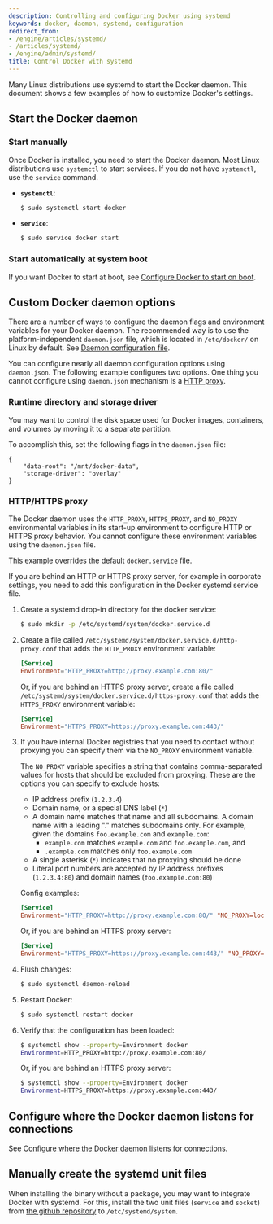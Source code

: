 ```yaml
---
description: Controlling and configuring Docker using systemd
keywords: docker, daemon, systemd, configuration
redirect_from:
- /engine/articles/systemd/
- /articles/systemd/
- /engine/admin/systemd/
title: Control Docker with systemd
---
```


Many Linux distributions use systemd to start the Docker daemon. This document
shows a few examples of how to customize Docker's settings.

## Start the Docker daemon

### Start manually

Once Docker is installed, you need to start the Docker daemon.
Most Linux distributions use `systemctl` to start services. If you
do not have `systemctl`, use the `service` command.

- **`systemctl`**:

  ```bash
  $ sudo systemctl start docker
  ```

- **`service`**:

  ```bash
  $ sudo service docker start
  ```

### Start automatically at system boot

If you want Docker to start at boot, see
[Configure Docker to start on boot](/install/linux/linux-postinstall.md/#configure-docker-to-start-on-boot).

## Custom Docker daemon options

There are a number of ways to configure the daemon flags and environment variables
for your Docker daemon. The recommended way is to use the platform-independent
`daemon.json` file, which is located in `/etc/docker/` on Linux by default. See
[Daemon configuration file](/engine/reference/commandline/dockerd.md/#daemon-configuration-file).

You can configure nearly all daemon configuration options using `daemon.json`. The following
example configures two options. One thing you cannot configure using `daemon.json` mechanism is
a [HTTP proxy](#http-proxy).

### Runtime directory and storage driver

You may want to control the disk space used for Docker images, containers,
and volumes by moving it to a separate partition.

To accomplish this, set the following flags in the `daemon.json` file:

```none
{
    "data-root": "/mnt/docker-data",
    "storage-driver": "overlay"
}
```

### HTTP/HTTPS proxy

The Docker daemon uses the `HTTP_PROXY`, `HTTPS_PROXY`, and `NO_PROXY` environmental variables in
its start-up environment to configure HTTP or HTTPS proxy behavior. You cannot configure
these environment variables using the `daemon.json` file.

This example overrides the default `docker.service` file.

If you are behind an HTTP or HTTPS proxy server, for example in corporate settings,
you need to add this configuration in the Docker systemd service file.

1.  Create a systemd drop-in directory for the docker service:

    ```bash
    $ sudo mkdir -p /etc/systemd/system/docker.service.d
    ```

2.  Create a file called `/etc/systemd/system/docker.service.d/http-proxy.conf`
    that adds the `HTTP_PROXY` environment variable:

    ```conf
    [Service]
    Environment="HTTP_PROXY=http://proxy.example.com:80/"
    ```

    Or, if you are behind an HTTPS proxy server, create a file called
    `/etc/systemd/system/docker.service.d/https-proxy.conf`
    that adds the `HTTPS_PROXY` environment variable:

    ```conf
    [Service]
    Environment="HTTPS_PROXY=https://proxy.example.com:443/"
    ```

3.  If you have internal Docker registries that you need to contact without
    proxying you can specify them via the `NO_PROXY` environment variable.

    The `NO_PROXY` variable specifies a string that contains comma-separated
    values for hosts that should be excluded from proxying. These are the
    options you can specify to exclude hosts:
    * IP address prefix (`1.2.3.4`)
    * Domain name, or a special DNS label (`*`)
    * A domain name matches that name and all subdomains. A domain name with
      a leading "." matches subdomains only. For example, given the domains
      `foo.example.com` and `example.com`:
      * `example.com` matches `example.com` and `foo.example.com`, and
      * `.example.com` matches only `foo.example.com`
    * A single asterisk (`*`) indicates that no proxying should be done
    * Literal port numbers are accepted by IP address prefixes (`1.2.3.4:80`)
      and domain names (`foo.example.com:80`)

    Config examples:

    ```conf
    [Service]
    Environment="HTTP_PROXY=http://proxy.example.com:80/" "NO_PROXY=localhost,127.0.0.1,docker-registry.example.com,.corp"
    ```

    Or, if you are behind an HTTPS proxy server:

    ```conf
    [Service]
    Environment="HTTPS_PROXY=https://proxy.example.com:443/" "NO_PROXY=localhost,127.0.0.1,docker-registry.example.com,.corp"
    ```

4.  Flush changes:

    ```bash
    $ sudo systemctl daemon-reload
    ```

5.  Restart Docker:

    ```bash
    $ sudo systemctl restart docker
    ```

6.  Verify that the configuration has been loaded:

    ```bash
    $ systemctl show --property=Environment docker
    Environment=HTTP_PROXY=http://proxy.example.com:80/
    ```

    Or, if you are behind an HTTPS proxy server:

    ```bash
    $ systemctl show --property=Environment docker
    Environment=HTTPS_PROXY=https://proxy.example.com:443/
    ```

## Configure where the Docker daemon listens for connections

See
[Configure where the Docker daemon listens for connections](/install/linux/linux-postinstall.md#control-where-the-docker-daemon-listens-for-connections).

## Manually create the systemd unit files

When installing the binary without a package, you may want
to integrate Docker with systemd. For this, install the two unit files
(`service` and `socket`) from [the github
repository](https://github.com/moby/moby/tree/master/contrib/init/systemd)
to `/etc/systemd/system`.
